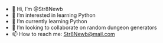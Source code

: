 - 👋 Hi, I’m @Str8Newb
- 👀 I’m interested in learning Python
- 🌱 I’m currently learning Python
- 💞️ I’m looking to collaborate on random dungeon generators
- 📫 How to reach me: Str8Newb@mail.com

<!---
Str8Newb/Str8Newb is a ✨ special ✨ repository because its `README.md` (this file) appears on your GitHub profile.
You can click the Preview link to take a look at your changes.
--->
